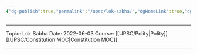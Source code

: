 ```yaml
---
{"dg-publish":true,"permalink":"/upsc/lok-sabha/","dgHomeLink":true,"dgPassFrontmatter":false}
---
```


----
Topic: Lok Sabha
Date: 2022-06-03
Course: [[UPSC/Polity|Polity]] [[UPSC/Constitution MOC|Constitution MOC]] 

----



